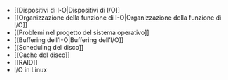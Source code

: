 - [[Dispositivi di I-O|Dispositivi di I/O]]
- [[Organizzazione della funzione di I-O|Organizzazione della funzione di I/O]]
- [[Problemi nel progetto del sistema operativo]]
- [[Buffering dell’I-O|Buffering dell’I/O]]
- [[Scheduling del disco]]
- [[Cache del disco]]
- [[RAID]]
- I/O in Linux